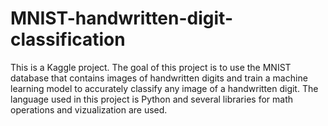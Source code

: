 # MNIST-handwritten-digit-classification

This is a Kaggle project.
The goal of this project is to use the MNIST database that contains images of handwritten digits and train a machine learning model to accurately classify any image of a handwritten digit.
The language used in this project is Python and several libraries for math operations and vizualization are used.
